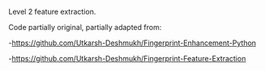 Level 2 feature extraction.

Code partially original, partially adapted from:

-https://github.com/Utkarsh-Deshmukh/Fingerprint-Enhancement-Python

-https://github.com/Utkarsh-Deshmukh/Fingerprint-Feature-Extraction
